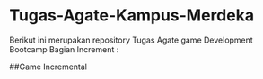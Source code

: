 # Tugas-Agate-Kampus-Merdeka

Berikut ini merupakan repository Tugas Agate game Development Bootcamp Bagian Increment :

##Game Incremental
